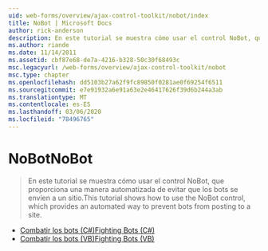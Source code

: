 ```yaml
---
uid: web-forms/overview/ajax-control-toolkit/nobot/index
title: NoBot | Microsoft Docs
author: rick-anderson
description: En este tutorial se muestra cómo usar el control NoBot, que proporciona una manera automatizada de evitar que los bots se envíen a un sitio.
ms.author: riande
ms.date: 11/14/2011
ms.assetid: cbf87e68-de7a-4216-b328-50c30f68493c
msc.legacyurl: /web-forms/overview/ajax-control-toolkit/nobot
msc.type: chapter
ms.openlocfilehash: dd5103b27a62f9fc89850f0281ae0f69254f6511
ms.sourcegitcommit: e7e91932a6e91a63e2e46417626f39d6b244a3ab
ms.translationtype: MT
ms.contentlocale: es-ES
ms.lasthandoff: 03/06/2020
ms.locfileid: "78496765"
---
```

# <a name="nobot"></a><span data-ttu-id="86f69-103">NoBot</span><span class="sxs-lookup"><span data-stu-id="86f69-103">NoBot</span></span>

> <span data-ttu-id="86f69-104">En este tutorial se muestra cómo usar el control NoBot, que proporciona una manera automatizada de evitar que los bots se envíen a un sitio.</span><span class="sxs-lookup"><span data-stu-id="86f69-104">This tutorial shows how to use the NoBot control, which provides an automated way to prevent bots from posting to a site.</span></span>

- [<span data-ttu-id="86f69-105">Combatir los bots (C#)</span><span class="sxs-lookup"><span data-stu-id="86f69-105">Fighting Bots (C#)</span></span>](fighting-bots-cs.md)
- [<span data-ttu-id="86f69-106">Combatir los bots (VB)</span><span class="sxs-lookup"><span data-stu-id="86f69-106">Fighting Bots (VB)</span></span>](fighting-bots-vb.md)
